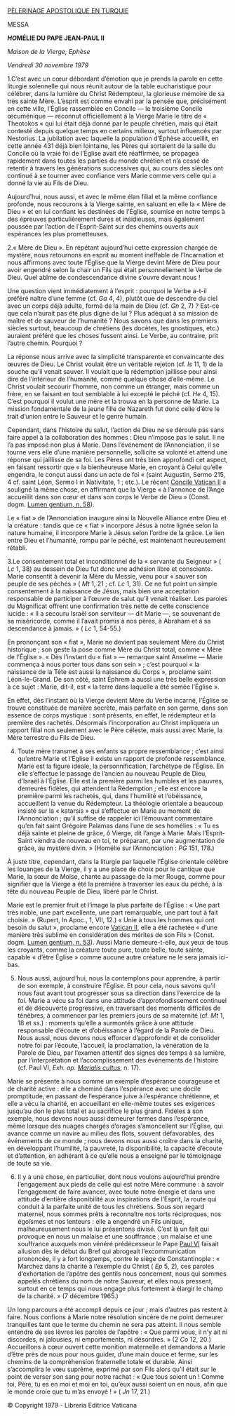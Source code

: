 [PÈLERINAGE APOSTOLIQUE EN TURQUIE](/content/john-paul-ii/fr/travels/sub_index1979/trav_turkey.html)

MESSA

***HO*MÉLIE DU PAPE JEAN-PAUL II**

*Maison de la Vierge, Ephèse*

*Vendredi 30 novembre 1979*

1.C’est avec un cœur débordant d’émotion que je prends la parole en cette liturgie solennelle qui nous réunit autour de la table eucharistique pour célébrer, dans la lumière du Christ Rédempteur, la glorieuse mémoire de sa très sainte Mère. L’esprit est comme envahi par la pensée que, précisément en cette ville, l’Église rassemblée en Concile — le troisième Concile œcuménique — reconnut officiellement à la Vierge Marie le titre de « Theotokos « qui lui était déjà donné par le peuple chrétien, mais qui était contesté depuis quelque temps en certains milieux, surtout influencés par Nestorius. La jubilation avec laquelle la population d’Éphèse accueillit, en cette année 431 déjà bien lointaine, les Pères qui sortaient de la salle du Concile où la vraie foi de l’Église avait été réaffirmée, se propagea rapidement dans toutes les parties du monde chrétien et n’a cessé de retentir à travers les générations successives qui, au cours des siècles ont continué à se tourner avec confiance vers Marie comme vers celle qui a donné la vie au Fils de Dieu.

Aujourd’hui, nous aussi, et avec le même élan filial et la même confiance profonde, nous recourons à la Vierge sainte, en saluant en elle la « Mère de Dieu » et en lui confiant les destinées de l’Église, soumise en notre temps à des épreuves particulièrement dures et insidieuses, mais également poussée par l’action de l’Esprit-Saint sur des chemins ouverts aux espérances les plus prometteuses.

2.« Mère de Dieu ». En répétant aujourd’hui cette expression chargée de mystère, nous retournons en esprit au moment ineffable de l’Incarnation et nous affirmons avec toute l’Église que la Vierge devint Mère de Dieu pour avoir engendré selon la chair un Fils qui était personnellement le Verbe de Dieu. Quel abîme de condescendance divine s’ouvre devant nous !

Une question vient immédiatement à l’esprit : pourquoi le Verbe a-t-il préféré naître d’une femme (cf. *Ga* 4, 4), plutôt que de descendre du ciel avec un corps déjà adulte, formé de la main de Dieu (cf. *Gn* 2, 7) ? Est-ce que cela n’aurait pas été plus digne de lui ? Plus adéquat à sa mission de maître et de sauveur de l’humanité ? Nous savons que dans les premiers siècles surtout, beaucoup de chrétiens (les docètes, les gnostiques, etc.) auraient préféré que les choses fussent ainsi. Le Verbe, au contraire, prit l’autre chemin. Pourquoi ?

La réponse nous arrive avec la simplicité transparente et convaincante des œuvres de Dieu. Le Christ voulait être un véritable rejeton (cf. *Is* 11, 1) de la souche qu’il venait sauver. Il voulait que la rédemption jaillisse pour ainsi dire de l’intérieur de l’humanité, comme quelque chose d’elle-même. Le Christ voulait secourir l’homme, non comme un étranger, mais comme un frère, en se faisant en tout semblable à lui excepté le péché (cf. *He* 4, 15). C’est pourquoi il voulut une mère et la trouva en la personne de Marie. La mission fondamentale de la jeune fille de Nazareth fut donc celle d’être le trait d’union entre le Sauveur et le genre humain.

Cependant, dans l’histoire du salut, l’action de Dieu ne se déroule pas sans faire appel à la collaboration des hommes : Dieu n’impose pas le salut. Il ne l’a pas imposé non plus à Marie. Dans l’événement de l’Annonciation, il se tourne vers elle d’une manière personnelle, sollicite sa volonté et attend une réponse qui jaillisse de sa foi. Les Pères ont très bien approfondi cet aspect, en faisant ressortir que « la bienheureuse Marie, en croyant à Celui qu’elle engendra, le conçut aussi dans un acte de foi « (saint Augustin, Sermo 215, 4 cf. saint Léon, Sermo I in Nativitate, 1 ; etc.). Le récent [Concile Vatican II](http://www.vatican.va/archive/hist_councils/ii_vatican_council/index_fr.htm) a souligné la même chose, en affirmant que la Vierge « à l’annonce de l’Ange accueillit dans son cœur et dans son corps le Verbe de Dieu » (Const. dogm. [Lumen gentium, n. 58](http://localhost/archive/hist_councils/ii_vatican_council/documents/vat-ii_const_19641121_lumen-gentium_fr.html#58.)).

Le « fiat » de l’Annonciation inaugure ainsi la Nouvelle Alliance entre Dieu et la créature : tandis que ce « fiat » incorpore Jésus à notre lignée selon la nature humaine, il incorpore Marie à Jésus selon l’ordre de la grâce. Le lien entre Dieu et l’humanité, rompu par le péché, est maintenant heureusement rétabli.

3.Le consentement total et inconditionnel de la « servante du Seigneur » ( *Lc* 1, 38) au dessein de Dieu fut donc une adhésion libre et consciente. Marie consentit à devenir la Mère du Messie, venu pour « sauver son peuple de ses péchés » ( *Mt* 1, 21 ; cf. *Lc* 1, 31). Ce ne fut point un simple consentement à la naissance de Jésus, mais bien une acceptation responsable de participer à l’œuvre de salut qu’il venait réaliser. Les paroles du Magnificat offrent une confirmation très nette de cette conscience lucide : « Il a secouru Israël son serviteur — dit Marie —, se souvenant de sa miséricorde, comme il l’avait promis à nos pères, à Abraham et à sa descendance à jamais. » ( *Lc* 1, 54-55.)

En prononçant son « fiat », Marie ne devient pas seulement Mère du Christ historique ; son geste la pose comme Mère du Christ total, comme « Mère de l’Église ». « Dès l’instant du « fiat » — remarque saint Anselme — Marie commença à nous porter tous dans son sein » ; c’est pourquoi « la naissance de la Tête est aussi la naissance du Corps », proclame saint Léon-le-Grand. De son côté, saint Éphrem a aussi une très belle expression à ce sujet : Marie, dit-il, est « la terre dans laquelle a été semée l’Église ».

En effet, dès l’instant où la Vierge devient Mère du Verbe incarné, l’Église se trouve constituée de manière secrète, mais parfaite en son germe, dans son essence de corps mystique : sont présents, en effet, le rédempteur et la première des rachetés. Désormais l’incorporation au Christ impliquera un rapport filial non seulement avec le Père céleste, mais aussi avec Marie, la Mère terrestre du Fils de Dieu.

4. Toute mère transmet à ses enfants sa propre ressemblance ; c’est ainsi qu’entre Marie et l’Église il existe un rapport de profonde ressemblance. Marie est la figure idéale, la personnification, l’archétype de l’Église. En elle s’effectue le passage de l’ancien au nouveau Peuple de Dieu, d’Israël à l’Église. Elle est la première parmi les humbles et les pauvres, demeurés fidèles, qui attendent la Rédemption ; elle est encore la première parmi les rachetés, qui, dans l’humilité et l’obéissance, accueillent la venue du Rédempteur. La théologie orientale a beaucoup insisté sur la « katarsis » qui s’effectue en Marie au moment de l’Annonciation ; qu’il suffise de rappeler ici l’émouvant commentaire qu’en fait saint Grégoire Palamas dans l’une de ses homélies : « Tu es déjà sainte et pleine de grâce, ô Vierge, dit l’ange à Marie. Mais l’Esprit-Saint viendra de nouveau en toi, te préparant, par une augmentation de grâce, au mystère divin. » (Homélie sur l’Annonciation : *PG* 151, 178.)

À juste titre, cependant, dans la liturgie par laquelle l’Église orientale célèbre les louanges de la Vierge, il y a une place de choix pour le cantique que Marie, la sœur de Moïse, chante au passage de la mer Rouge, comme pour signifier que la Vierge a été la première à traverser les eaux du péché, à la tête du nouveau Peuple de Dieu, libéré par le Christ.

Marie est le premier fruit et l’image la plus parfaite de l’Église : « Une part très noble, une part excellente, une part remarquable, une part tout à fait choisie. » (Rupert, In Apoc., 1, VII, 12.) « Unie à tous les hommes qui ont besoin du salut », proclame encore [Vatican II](http://www.vatican.va/archive/hist_councils/ii_vatican_council/index_fr.htm), elle a été rachetée « d’une manière très sublime en considération des mérites de son Fils » (Const. dogm. [Lumen gentium, n. 53](http://localhost/archive/hist_councils/ii_vatican_council/documents/vat-ii_const_19641121_lumen-gentium_fr.html#53.)). Aussi Marie demeure-t-elle, aux yeux de tous les croyants, comme la créature toute pure, toute belle, toute sainte, capable « d’être Église » comme aucune autre créature ne le sera jamais ici-bas.

5. Nous aussi, aujourd’hui, nous la contemplons pour apprendre, à partir de son exemple, à construire l’Église. Et pour cela, nous savons qu’il nous faut avant tout progresser sous sa direction dans l’exercice de la foi. Marie a vécu sa foi dans une attitude d’approfondissement continuel et de découverte progressive, en traversant des moments difficiles de ténèbres, à commencer par les premiers jours de sa maternité (cf. *Mt* 1, 18 et ss.) : moments qu’elle a surmontés grâce à une attitude responsable d’écoute et d’obéissance à l’égard de la Parole de Dieu. Nous aussi, nous devons nous efforcer d’approfondir et de consolider notre foi par l’écoute, l’accueil, la proclamation, la vénération de la Parole de Dieu, par l’examen attentif des signes des temps à sa lumière, par l’interprétation et l’accomplissement des événements de l’histoire (cf. Paul VI, *Exh. ap. [Marialis cultus](http://www.vatican.va/holy_father/paul_vi/apost_exhortations/documents/hf_p-vi_exh_19740202_marialis-cultus_fr.html)*, n. 17).

Marie se présente à nous comme un exemple d’espérance courageuse et de charité active : elle a cheminé dans l’espérance avec une docile promptitude, en passant de l’espérance juive à l’espérance chrétienne, et elle a vécu la charité, en accueillant en elle-même toutes ses exigences jusqu’au don le plus total et au sacrifice le plus grand. Fidèles à son exemple, nous devons nous aussi demeurer fermes dans l’espérance, même lorsque des nuages chargés d’orages s’amoncellent sur l’Église, qui avance comme un navire au milieu des flots, souvent défavorables, des événements de ce monde ; nous devons nous aussi croître dans la charité, en développant l’humilité, la pauvreté, la disponibilité, la capacité d’écoute et d’attention, en adhérant à ce qu’elle nous a enseigné par le témoignage de toute sa vie.

6. Il y a une chose, en particulier, dont nous voulons aujourd’hui prendre l’engagement aux pieds de celle qui est notre Mère commune : à savoir l’engagement de faire avancer, avec toute notre énergie et dans une attitude d’entière disponibilité aux inspirations de l’Esprit, la route qui conduit à la parfaite unité de tous les chrétiens. Sous son regard maternel, nous sommes prêts à reconnaître nos torts réciproques, nos égoïsmes et nos lenteurs : elle a engendré un Fils unique, malheureusement nous le lui présentons divisé. C’est là un fait qui provoque en nous un malaise et une souffrance ; un malaise et une souffrance auxquels mon vénéré prédécesseur le Pape [Paul VI](http://www.vatican.va/holy_father/paul_vi/index_fr.htm) faisait allusion dès le début du Bref qui abrogeait l’excommunication prononcée, il y a fort longtemps, contre le siège de Constantinople : « Marchez dans la charité à l’exemple du Christ ( *Ep* 5, 2), ces paroles d’exhortation de l’apôtre des gentils nous concernent, nous qui sommes appelés chrétiens du nom de notre Sauveur, et elles nous pressent, surtout en ce temps qui nous engage plus fortement à élargir le champ de la charité. » (7 décembre 1965.)

Un long parcours a été accompli depuis ce jour ; mais d’autres pas restent à faire. Nous confions à Marie notre résolution sincère de ne point demeurer tranquilles tant que le terme du chemin ne sera pas atteint. Il nous semble entendre de ses lèvres les paroles de l’apôtre : « Que parmi vous, il n’y ait ni discordes, ni jalousies, ni emportements, ni désordres. » (2 *Co* 12, 20.) Accueillons à cœur ouvert cette monition maternelle et demandons a Marie d’être près de nous pour nous guider, d’une main douce et ferme, sur les chemins de la compréhension fraternelle totale et durable. Ainsi s’accomplira le vœu suprême, exprimé par son Fils alors qu’il était sur le point de verser son sang pour notre rachat : « Que tous soient un ! Comme toi, Père, tu es en moi et moi en toi, qu’eux aussi soient un en nous, afin que le monde croie que tu m’as envoyé ! » ( *Jn* 17, 21.)

© Copyright 1979 - Libreria Editrice Vaticana